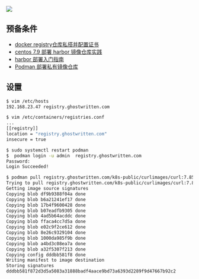 ![](https://i-blog.csdnimg.cn/blog_migrate/34501aea5bd9401ba3d01f22045e25ef.png)


## 预备条件

- [docker registry仓库私搭并配置证书](https://blog.csdn.net/xixihahalelehehe/article/details/105926147)
- [centos 7.9 部署 harbor 镜像仓库实践](https://blog.csdn.net/xixihahalelehehe/article/details/127920005)
- [harbor 部署入门指南](https://blog.csdn.net/xixihahalelehehe/article/details/121381151)
- [Podman 部署私有镜像仓库](https://blog.csdn.net/xixihahalelehehe/article/details/127962045)

## 设置

```bash
$ vim /etc/hosts
192.168.23.47 registry.ghostwritten.com

$ vim /etc/containers/registries.conf
...
[[registry]]
location = "registry.ghostwritten.com"
insecure = true

$ sudo systemctl restart podman
$  podman login -u admin  registry.ghostwritten.com
Password: 
Login Succeeded!

$ podman pull registry.ghostwritten.com/k8s-public/curlimages/curl:7.85.0
Trying to pull registry.ghostwritten.com/k8s-public/curlimages/curl:7.85.0...
Getting image source signatures
Copying blob df9b9388f04a done  
Copying blob b6a21241ef17 done  
Copying blob 17b4f9600428 done  
Copying blob b07eadfb9305 done  
Copying blob 4ad5b64acddc done  
Copying blob ffaca4cc7d5a done  
Copying blob e02c9f2ce612 done  
Copying blob 8e26c9329104 done  
Copying blob 1000da985f9b done  
Copying blob a4bd3c08ea7a done  
Copying blob a32f5307f213 done  
Copying config dddbb581f8 done  
Writing manifest to image destination
Storing signatures
dddbb581f872d3d5a5083a31888badf4aace9bd73a6393d2289f9d47667b92c2
```



